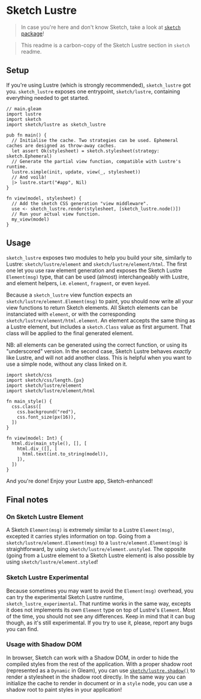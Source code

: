 # Sketch Lustre

> In case you're here and don't know Sketch, take a look at
> [`sketch` package](https://hexdocs.pm/sketch)!

> This readme is a carbon-copy of the Sketch Lustre section in `sketch` readme.

## Setup

If you're using Lustre (which is strongly recommended), `sketch_lustre` got you.
`sketch_lustre` exposes one entrypoint, `sketch/lustre`, containing everything
needed to get started.

```gleam
// main.gleam
import lustre
import sketch
import sketch/lustre as sketch_lustre

pub fn main() {
  // Initialise the cache. Two strategies can be used. Ephemeral caches are designed as throw-away caches.
  let assert Ok(stylesheet) = sketch.stylesheet(strategy: sketch.Ephemeral)
  // Generate the partial view function, compatible with Lustre's runtime.
  lustre.simple(init, update, view(_, stylesheet))
  // And voilà!
  |> lustre.start("#app", Nil)
}

fn view(model, stylesheet) {
  // Add the sketch CSS generation "view middleware".
  use <- sketch_lustre.render(stylesheet, [sketch_lustre.node()])
  // Run your actual view function.
  my_view(model)
}
```

## Usage

`sketch_lustre` exposes two modules to help you build your site, similarly to
Lustre: `sketch/lustre/element` and `sketch/lustre/element/html`. The first one
let you use raw element generation and exposes the Sketch Lustre `Element(msg)`
type, that can be used (almost) interchangeably with Lustre, and element
helpers, i.e. `element`, `fragment`, or even `keyed`.

Because a `sketch_lustre` view function expects an
`sketch/lustre/element.Element(msg)` to paint, you should now write all your
view functions to return Sketch elements. All Sketch elements can be
instanciated with `element`, or with the corresponding
`sketch/lustre/element/html.element`. An element accepts the same thing as a
Lustre element, but includes a `sketch.Class` value as first argument. That
class will be applied to the final generated element.

NB: all elements can be generated using the correct function, or using its
"underscored" version. In the second case, Sketch Lustre behaves _exactly_ like
Lustre, and will not add another class. This is helpful when you want to use a
simple node, without any class linked on it.

```gleam
import sketch/css
import sketch/css/length.{px}
import sketch/lustre/element
import sketch/lustre/element/html

fn main_style() {
  css.class([
    css.background("red"),
    css.font_size(px(16)),
  ])
}

fn view(model: Int) {
  html.div(main_style(), [], [
    html.div_([], [
      html.text(int.to_string(model)),
    ]),
  ])
}
```

And you're done! Enjoy your Lustre app, Sketch-enhanced!

## Final notes

### On Sketch Lustre Element

A Sketch `Element(msg)` is extremely similar to a Lustre `Element(msg)`,
excepted it carries styles information on top. Going from a
`sketch/lustre/element.Element(msg)` to a `lustre/element.Element(msg)` is
straightforward, by using `sketch/lustre/element.unstyled`. The opposite (going
from a Lustre element to a Sketch Lustre element) is also possible by using
`sketch/lustre/element.styled`!

### Sketch Lustre Experimental

Because sometimes you may want to avoid the `Element(msg)` overhead, you can try
the experimental Sketch Lustre runtime, `sketch_lustre_experimental`. That
runtime works in the same way, excepts it does not implements its own `Element`
type on top of Lustre's `Element`. Most of the time, you should not see any
differences. Keep in mind that it can bug though, as it's still experimental. If
you try to use it, please, report any bugs you can find.

### Usage with Shadow DOM

In browser, Sketch can work with a Shadow DOM, in order to hide the compiled
styles from the rest of the application. With a proper shadow root (represented
as a `Dynamic` in Gleam), you can use
[`sketch/lustre.shadow()`](https://hexdocs.pm/sketch_lustre/sketch/lustre.html#shadow)
to render a stylesheet in the shadow root directly. In the same way you can
initialize the cache to render in document or in a `style` node, you can use a
shadow root to paint styles in your application!
